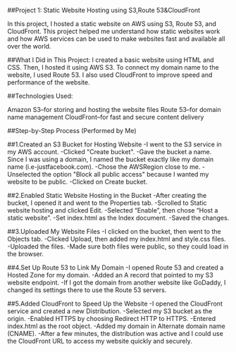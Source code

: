 ##Project 1: Static Website Hosting using S3,Route 53&CloudFront

In this project, I hosted a static website on AWS using S3, Route 53, and CloudFront. This project helped me understand how static websites work and how AWS services can be used to make websites fast and available all over the world.

##What I Did in This Project:
I created a basic website using HTML and CSS. Then, I hosted it using AWS S3. To connect my domain name to the website, I used Route 53. I also used CloudFront to improve speed and performance of the website.

##Technologies Used:

Amazon S3–for storing and hosting the website files
Route 53–for domain name management
CloudFront–for fast and secure content delivery

##Step-by-Step Process (Performed by Me)

##1.Created an S3 Bucket for Hosting Website
-I went to the S3 service in my AWS account.
-Clicked "Create bucket".
-Gave the bucket a name. Since I was using a domain, I named the bucket exactly like my domain name (i.e-justfacebook.com).
-Chose the AWSRegion close to me.
-Unselected the option "Block all public access" because I wanted my website to be public.
-Clicked on Create bucket.

##2.Enabled Static Website Hosting in the Bucket
-After creating the bucket, I opened it and went to the Properties tab.
-Scrolled to Static website hosting and clicked Edit.
-Selected “Enable”, then chose “Host a static website”.
-Set index.html as the Index document.
-Saved the changes.

##3.Uploaded My Website Files
-I clicked on the bucket, then went to the Objects tab.
-Clicked Upload, then added my index.html and style.css files.
-Uploaded the files.
-Made sure both files were public, so they could load in the browser.

##4.Set Up Route 53 to Link My Domain
-I opened Route 53 and created a Hosted Zone for my domain.
-Added an A record that pointed to my S3 website endpoint.
-If I got the domain from another website like GoDaddy, I changed its settings there to use the Route 53 servers.

##5.Added CloudFront to Speed Up the Website
-I opened the CloudFront service and created a new Distribution.
-Selected my S3 bucket as the origin.
-Enabled HTTPS by choosing Redirect HTTP to HTTPS.
-Entered index.html as the root object.
-Added my domain in Alternate domain name (CNAME).
-After a few minutes, the distribution was active and I could use the CloudFront URL to access my website quickly and securely.
